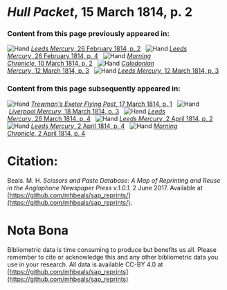 # *Hull Packet*, 15 March 1814, p. 2  
  
### Content from this page previously appeared in:  
![Hand](http://scissorsandpaste.net/wp-content/uploads/2017/06/smallhandpointer.png) [*Leeds Mercury*, 26 February 1814, p. 2](https://mhbeals.github.io/sap_html/Leeds-Mercury/Leeds-Mercury-26-February-1814-p-2)  
![Hand](http://scissorsandpaste.net/wp-content/uploads/2017/06/smallhandpointer.png) [*Leeds Mercury*, 26 February 1814, p. 4](https://mhbeals.github.io/sap_html/Leeds-Mercury/Leeds-Mercury-26-February-1814-p-4)  
![Hand](http://scissorsandpaste.net/wp-content/uploads/2017/06/smallhandpointer.png) [*Morning Chronicle*, 10 March 1814, p. 2](https://mhbeals.github.io/sap_html/Morning-Chronicle/Morning-Chronicle-10-March-1814-p-2)  
![Hand](http://scissorsandpaste.net/wp-content/uploads/2017/06/smallhandpointer.png) [*Caledonian Mercury*, 12 March 1814, p. 3](https://mhbeals.github.io/sap_html/Caledonian-Mercury/Caledonian-Mercury-12-March-1814-p-3)  
![Hand](http://scissorsandpaste.net/wp-content/uploads/2017/06/smallhandpointer.png) [*Leeds Mercury*, 12 March 1814, p. 3](https://mhbeals.github.io/sap_html/Leeds-Mercury/Leeds-Mercury-12-March-1814-p-3)  
  
### Content from this page subsequently appeared in:  
![Hand](http://scissorsandpaste.net/wp-content/uploads/2017/06/smallhandpointer.png) [*Trewman's Exeter Flying Post*, 17 March 1814, p. 1](https://mhbeals.github.io/sap_html/Trewman's-Exeter-Flying-Post/Trewman's-Exeter-Flying-Post-17-March-1814-p-1)  
![Hand](http://scissorsandpaste.net/wp-content/uploads/2017/06/smallhandpointer.png) [*Liverpool Mercury*, 18 March 1814, p. 3](https://mhbeals.github.io/sap_html/Liverpool-Mercury/Liverpool-Mercury-18-March-1814-p-3)  
![Hand](http://scissorsandpaste.net/wp-content/uploads/2017/06/smallhandpointer.png) [*Leeds Mercury*, 26 March 1814, p. 4](https://mhbeals.github.io/sap_html/Leeds-Mercury/Leeds-Mercury-26-March-1814-p-4)  
![Hand](http://scissorsandpaste.net/wp-content/uploads/2017/06/smallhandpointer.png) [*Leeds Mercury*, 2 April 1814, p. 2](https://mhbeals.github.io/sap_html/Leeds-Mercury/Leeds-Mercury-2-April-1814-p-2)  
![Hand](http://scissorsandpaste.net/wp-content/uploads/2017/06/smallhandpointer.png) [*Leeds Mercury*, 2 April 1814, p. 4](https://mhbeals.github.io/sap_html/Leeds-Mercury/Leeds-Mercury-2-April-1814-p-4)  
![Hand](http://scissorsandpaste.net/wp-content/uploads/2017/06/smallhandpointer.png) [*Morning Chronicle*, 2 April 1814, p. 4](https://mhbeals.github.io/sap_html/Morning-Chronicle/Morning-Chronicle-2-April-1814-p-4)  


# Citation: 

Beals. M. H. *Scissors and Paste Database: A Map of Reprinting and Reuse in the Anglophone Newspaper Press v.1.0.1.* 2 June 2017. Available at [https://github.com/mhbeals/sap_reprints/](https://github.com/mhbeals/sap_reprints/). 

# Nota Bona

Bibliometric data is time consuming to produce but benefits us all. Please remember to cite or acknowledge this and any other bibliometric data you use in your research. All data is available CC-BY 4.0 at [https://github.com/mhbeals/sap_reprints](https://github.com/mhbeals/sap_reprints)